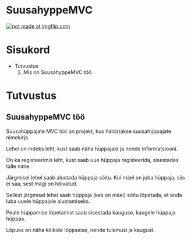# SuusahyppeMVC

<a href="https://puu.sh/CbI13/9dc5a61532.png"><img src="https://puu.sh/CbI13/9dc5a61532.png" title="not made at imgflip.com"/></a>

# Sisukord
* Tutvustus
  1. Mis on SuusahyppeMVC töö

# Tutvustus

## SuusahyppeMVC töö

Suusahüppajate MVC töö on projekt, kus haldatakse suusahüppajate nimekirja.

Lehel on indeks leht, kust saab näha hüppajaid ja nende informatsiooni.

On ka registeerimis leht, kust saab uue hüppaja registeerida, sisestades talle nime.

Järgmisel lehel saab alustada hüppaja sõitu. Kui mäel on juba hüppaja, siis ei saa, sest mägi on hõivatud.

Sellest järgmisel lehel saab hüppaja (kes on mäel) sõitu lõpetada, et anda luba uuele hüppajale alustamiseks.

Peale hüppamise lõpetamist saab sisestada kauguse, kaugele hüppaja hüppas.

Lõpuks on näha kõikide lõppseise, nende tulemusi ja kaugust.
